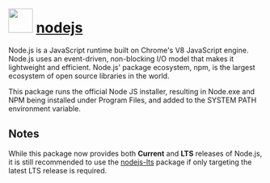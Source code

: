# <img src="https://cdn.jsdelivr.net/gh/chocolatey/chocolatey-coreteampackages@ba5adf020e09cd0e51107206ef3ec390035a6e90/icons/nodejs.png" width="48" height="48"/> [nodejs](https://chocolatey.org/packages/nodejs)


Node.js is a JavaScript runtime built on Chrome's V8 JavaScript engine. Node.js uses an event-driven, non-blocking I/O model that makes it lightweight and efficient. Node.js' package ecosystem, npm, is the largest ecosystem of open source libraries in the world.

This package runs the official Node JS installer, resulting in Node.exe and NPM being installed under Program Files, and added to the SYSTEM PATH environment variable.

## Notes
While this package now provides both **Current** and **LTS** releases of Node.js, it is still recommended to use the [nodejs-lts][] package if only targeting the latest LTS release is required.

[nodejs-lts]: https://chocolatey.org/packages/nodejs-lts "Node.js LTS Package"
